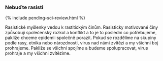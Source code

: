 ### Nebuďte rasisti

{% include pending-sci-review.html %}

Rasistické myšlenky vedou k rastitickým činům. Rasisticky motivované činy způsobují společenský rozkol a konflikt a to je to poslední co potřebujeme, pakliže chceme epidemii společně porazit. Pokud se rozdělíme na skupiny podle rasy, etnika nebo nározdnosti, virus nad námi zvítězí a my všichni boj prohrajeme. Pakliže se všichni spojíme a budeme spolupracovat, virus prohraje a my všichni zvítězíme.
